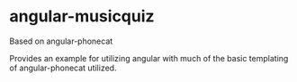 # angular-musicquiz

Based on angular-phonecat 

  Provides an example for utilizing angular with much of the basic templating of angular-phonecat utilized.
